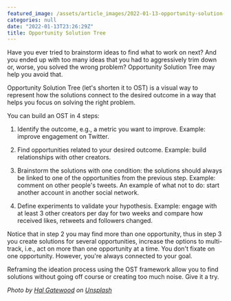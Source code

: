 ```yaml
---
featured_image: /assets/article_images/2022-01-13-opportunity-solution-tree/hal-gatewood-o2305170alM-unsplash.jpeg
categories: null
date: "2022-01-13T23:26:29Z"
title: Opportunity Solution Tree
---
```


Have you ever tried to brainstorm ideas to find what to work on next? And you
ended up with too many ideas that you had to aggressively trim down or, worse,
you solved the wrong problem? Opportunity Solution Tree may help you avoid
that.

Opportunity Solution Tree (let's shorten it to OST) is a visual way to
represent how the solutions connect to the desired outcome in a way that helps
you focus on solving the right problem.

You can build an OST in 4 steps:

1. Identify the outcome, e.g., a metric you want to improve. Example: improve
   engagement on Twitter.

2. Find opportunities related to your desired outcome. Example: build
   relationships with other creators.

3. Brainstorm the solutions with one condition: the solutions should always be
   linked to one of the opportunities from the previous step. Example: comment
   on other people's tweets. An example of what not to do: start another
   account in another social network.

4. Define experiments to validate your hypothesis. Example: engage with at
   least 3 other creators per day for two weeks and compare how received likes,
   retweets and followers changed.

Notice that in step 2 you may find more than one opportunity, thus in step 3
you create solutions for several opportunities, increase the options to
multi-track, i.e., act on more than one opportunity at a time. You don't fixate
on one opportunity. However, you're always connected to your goal.

Reframing the ideation process using the OST framework allow you to find
solutions without going off course or creating too much noise. Give it a try.

_Photo by <a href="https://unsplash.com/@halacious?utm_source=unsplash&utm_medium=referral&utm_content=creditCopyText">Hal Gatewood</a> on <a href="https://unsplash.com/s/photos/diagram?utm_source=unsplash&utm_medium=referral&utm_content=creditCopyText">Unsplash</a>_
